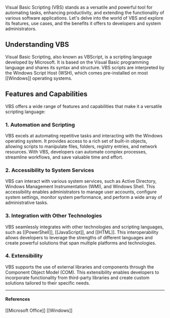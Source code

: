 Visual Basic Scripting (VBS) stands as a versatile and powerful tool for automating tasks, enhancing productivity, and extending the functionality of various software applications. Let's delve into the world of VBS and explore its features, use cases, and the benefits it offers to developers and system administrators.

## Understanding VBS

Visual Basic Scripting, also known as VBScript, is a scripting language developed by Microsoft. It is based on the Visual Basic programming language and shares its syntax and structure. VBS scripts are interpreted by the Windows Script Host (WSH), which comes pre-installed on most [[Windows]] operating systems.

## Features and Capabilities

VBS offers a wide range of features and capabilities that make it a versatile scripting language:

### 1. Automation and Scripting

VBS excels at automating repetitive tasks and interacting with the Windows operating system. It provides access to a rich set of built-in objects, allowing scripts to manipulate files, folders, registry entries, and network resources. With VBS, developers can automate complex processes, streamline workflows, and save valuable time and effort.

### 2. Accessibility to System Services

VBS can interact with various system services, such as Active Directory, Windows Management Instrumentation (WMI), and Windows Shell. This accessibility enables administrators to manage user accounts, configure system settings, monitor system performance, and perform a wide array of administrative tasks.

### 3. Integration with Other Technologies

VBS seamlessly integrates with other technologies and scripting languages, such as [[PowerShell]], [[JavaScript]], and [[HTML]]. This interoperability allows developers to leverage the strengths of different languages and create powerful solutions that span multiple platforms and technologies.

### 4. Extensibility

VBS supports the use of external libraries and components through the Component Object Model (COM). This extensibility enables developers to incorporate functionality from third-party libraries and create custom solutions tailored to their specific needs.

---
#### References
[[Microsoft Office]]
[[Windows]]
